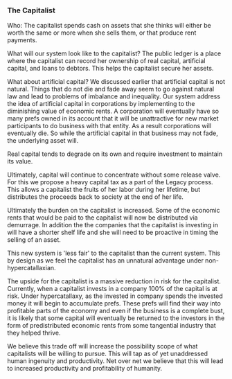 
### The Capitalist



Who: The capitalist spends cash on assets that she thinks will either be worth the same or more when she sells them, or that produce rent payments.



What will our system look like to the capitalist? The public ledger is a place where the capitalist can record her ownership of real capital, artificial capital, and loans to debtors. This helps the capitalist secure her assets.



What about artificial capital? We discussed earlier that artificial capital is not natural. Things that do not die and fade away seem to go against natural law and lead to problems of imbalance and inequality. Our system address the idea of artificial capital in corporations by implementing to the diminishing value of economic rents. A corporation will eventually have so many prefs owned in its account that it will be unattractive for new market participants to do business with that entity. As a result corporations will eventually die. So while the artificial capital in that business may not fade, the underlying asset will.



Real capital tends to degrade on its own and require investment to maintain its value.



Ultimately, capital will continue to concentrate without some release valve. For this we propose a heavy capital tax as a part of the Legacy process. This allows a capitalist the fruits of her labor during her lifetime, but distributes the proceeds back to society at the end of her life.



Ultimately the burden on the capitalist is increased. Some of the economic rents that would be paid to the capitalist will now be distributed via demurrage. In addition the the companies that the capitalist is investing in will have a shorter shelf life and she will need to be proactive in timing the selling of an asset.



This new system is 'less fair' to the capitalist than the current system. This by design as we feel the capitalist has an unnatural advantage under non-hypercatallaxian.



The upside for the capitalist is a massive reduction in risk for the capitalist. Currently, when a capitalist invests in a company 100% of the capital is at risk. Under hypercatallaxy, as the invested in company spends the invested money it will begin to accumulate prefs. These prefs will find their way into profitable parts of the economy and even if the business is a complete bust, it is likely that some capital will eventually be returned to the investors in the form of predistributed economic rents from some tangential industry that they helped thrive.



We believe this trade off will increase the possibility scope of what capitalists will be willing to pursue. This will tap as of yet unaddressed human ingenuity and productivity. Net over net we believe that this will lead to increased productivity and profitability of humanity.



